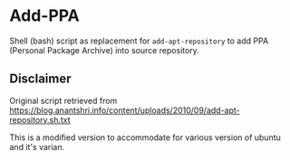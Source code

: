 # Add-PPA

Shell (bash) script as replacement for `add-apt-repository` to add PPA (Personal Package Archive) into source repository.

## Disclaimer

Original script retrieved from https://blog.anantshri.info/content/uploads/2010/09/add-apt-repository.sh.txt

This is a modified version to accommodate for various version of ubuntu and it's varian.
